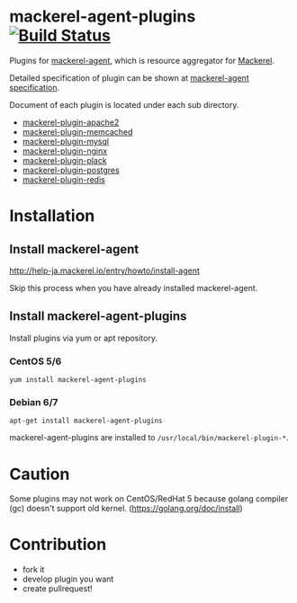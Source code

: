 mackerel-agent-plugins  [![Build Status](https://travis-ci.org/mackerelio/mackerel-agent-plugins.svg?branch=master)](https://travis-ci.org/mackerelio/mackerel-agent-plugins)
======================

Plugins for [mackerel-agent](https://github.com/mackerelio/mackerel-agent), which is resource aggregator for [Mackerel](https://mackerel.io).

Detailed specification of plugin can be shown at [mackerel-agent specification](http://help-ja.mackerel.io/entry/spec/agent).

Document of each plugin is located under each sub directory.

* [mackerel-plugin-apache2](./mackerel-plugin-apache2/README.md)
* [mackerel-plugin-memcached](./mackerel-plugin-memcached/README.md)
* [mackerel-plugin-mysql](./mackerel-plugin-mysql/README.md)
* [mackerel-plugin-nginx](./mackerel-plugin-nginx/README.md)
* [mackerel-plugin-plack](./mackerel-plugin-plack/README.md)
* [mackerel-plugin-postgres](./mackerel-plugin-postgres/README.md)
* [mackerel-plugin-redis](./mackerel-plugin-redis/README.md)

Installation
============

## Install mackerel-agent

http://help-ja.mackerel.io/entry/howto/install-agent

Skip this process when you have already installed mackerel-agent.

## Install mackerel-agent-plugins

Install plugins via yum or apt repository.

### CentOS 5/6

```shell
yum install mackerel-agent-plugins
```

### Debian 6/7

```shell
apt-get install mackerel-agent-plugins
```

mackerel-agent-plugins are installed to ```/usr/local/bin/mackerel-plugin-*```.

Caution
=======

Some plugins may not work on CentOS/RedHat 5 because golang compiler (gc) doesn't support old kernel.
(https://golang.org/doc/install)

Contribution
============

* fork it
* develop plugin you want
* create pullrequest!



